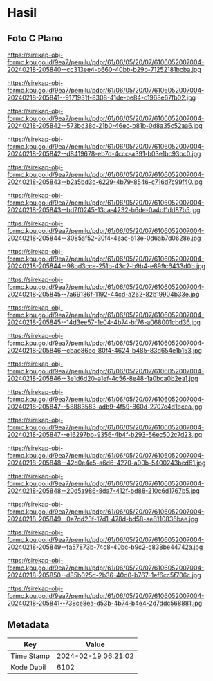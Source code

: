 # Hasil

## Foto C Plano

https://sirekap-obj-formc.kpu.go.id/9ea7/pemilu/pdpr/61/06/05/20/07/6106052007004-20240218-205840--cc313ee4-b660-40bb-b29b-71252181bcba.jpg

https://sirekap-obj-formc.kpu.go.id/9ea7/pemilu/pdpr/61/06/05/20/07/6106052007004-20240218-205841--9171931f-8308-41de-be84-c1968e67fb02.jpg

https://sirekap-obj-formc.kpu.go.id/9ea7/pemilu/pdpr/61/06/05/20/07/6106052007004-20240218-205842--573bd38d-21b0-46ec-b81b-0d8a35c52aa6.jpg

https://sirekap-obj-formc.kpu.go.id/9ea7/pemilu/pdpr/61/06/05/20/07/6106052007004-20240218-205842--d8419678-eb7d-4ccc-a391-b03e1bc93bc0.jpg

https://sirekap-obj-formc.kpu.go.id/9ea7/pemilu/pdpr/61/06/05/20/07/6106052007004-20240218-205843--b2a5bd3c-6229-4b79-8546-c716d7c99f40.jpg

https://sirekap-obj-formc.kpu.go.id/9ea7/pemilu/pdpr/61/06/05/20/07/6106052007004-20240218-205843--bd7f0245-13ca-4232-b6de-0a4cf1dd87b5.jpg

https://sirekap-obj-formc.kpu.go.id/9ea7/pemilu/pdpr/61/06/05/20/07/6106052007004-20240218-205844--3085af52-30f4-4eac-b13e-0d6ab7d0628e.jpg

https://sirekap-obj-formc.kpu.go.id/9ea7/pemilu/pdpr/61/06/05/20/07/6106052007004-20240218-205844--98bd3cce-251b-43c2-b9b4-e899c6433d0b.jpg

https://sirekap-obj-formc.kpu.go.id/9ea7/pemilu/pdpr/61/06/05/20/07/6106052007004-20240218-205845--7a69136f-1192-44cd-a262-82b19904b33e.jpg

https://sirekap-obj-formc.kpu.go.id/9ea7/pemilu/pdpr/61/06/05/20/07/6106052007004-20240218-205845--14d3ee57-1e04-4b74-bf76-a068001cbd36.jpg

https://sirekap-obj-formc.kpu.go.id/9ea7/pemilu/pdpr/61/06/05/20/07/6106052007004-20240218-205846--cbae86ec-80f4-4624-b485-83d654e1b153.jpg

https://sirekap-obj-formc.kpu.go.id/9ea7/pemilu/pdpr/61/06/05/20/07/6106052007004-20240218-205846--3e1d6d20-a1ef-4c56-8e48-1a0bca0b2ea1.jpg

https://sirekap-obj-formc.kpu.go.id/9ea7/pemilu/pdpr/61/06/05/20/07/6106052007004-20240218-205847--58883583-adb9-4f59-860d-2707e4d1bcea.jpg

https://sirekap-obj-formc.kpu.go.id/9ea7/pemilu/pdpr/61/06/05/20/07/6106052007004-20240218-205847--e16297bb-9356-4b4f-b293-56ec502c7d23.jpg

https://sirekap-obj-formc.kpu.go.id/9ea7/pemilu/pdpr/61/06/05/20/07/6106052007004-20240218-205848--42d0e4e5-a6d6-4270-a00b-5400243bcd61.jpg

https://sirekap-obj-formc.kpu.go.id/9ea7/pemilu/pdpr/61/06/05/20/07/6106052007004-20240218-205848--20d5a986-8da7-412f-bd88-210c6d1767b5.jpg

https://sirekap-obj-formc.kpu.go.id/9ea7/pemilu/pdpr/61/06/05/20/07/6106052007004-20240218-205849--0a7dd23f-17d1-478d-bd58-ae8110836bae.jpg

https://sirekap-obj-formc.kpu.go.id/9ea7/pemilu/pdpr/61/06/05/20/07/6106052007004-20240218-205849--fa57873b-74c8-40bc-b9c2-c838be44742a.jpg

https://sirekap-obj-formc.kpu.go.id/9ea7/pemilu/pdpr/61/06/05/20/07/6106052007004-20240218-205850--d85b025d-2b36-40d0-b767-1ef6cc5f706c.jpg

https://sirekap-obj-formc.kpu.go.id/9ea7/pemilu/pdpr/61/06/05/20/07/6106052007004-20240218-205841--738ce8ea-d53b-4b74-b4e4-2d7ddc568881.jpg


## Metadata

| Key        | Value               |
| ---------- | ------------------- |
| Time Stamp | 2024-02-19 06:21:02 |
| Kode Dapil | 6102                |



